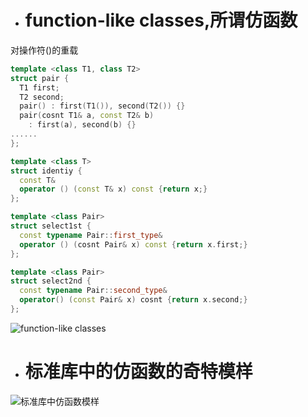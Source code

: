 - # function-like classes,所谓仿函数
对操作符()的重载  
```c++
template <class T1, class T2>
struct pair {
  T1 first;
  T2 second;
  pair() : first(T1()), second(T2()) {}
  pair(cosnt T1& a, const T2& b)
    : first(a), second(b) {}
......
};
```

```c++
template <class T>
struct identiy {
  const T&
  operator () (const T& x) const {return x;}
};

template <class Pair>
struct select1st {
  const typename Pair::first_type&
  operator () (cosnt Pair& x) const {return x.first;}
};

template <class Pair>
struct select2nd {
  const typename Pair::second_type&
  operator() (const Pair& x) cosnt {return x.second;}
};
```
![function-like classes](https://github.com/havenow/my-C-plus-plus/blob/master/C%2B%2B%E9%9D%A2%E5%90%91%E5%AF%B9%E8%B1%A1%E5%BC%80%E5%8F%91/images/function-like%20classes.png)

- # 标准库中的仿函数的奇特模样
![标准库中仿函数模样](https://github.com/havenow/my-C-plus-plus/blob/master/C%2B%2B%E9%9D%A2%E5%90%91%E5%AF%B9%E8%B1%A1%E5%BC%80%E5%8F%91/images/%E6%A0%87%E5%87%86%E5%BA%93%E4%B8%AD%E4%BB%BF%E5%87%BD%E6%95%B0%E6%A8%A1%E6%A0%B7.png)
